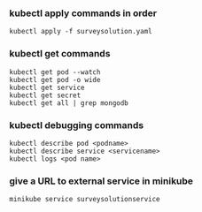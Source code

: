 ### kubectl apply commands in order

    kubectl apply -f surveysolution.yaml

### kubectl get commands
     
    kubectl get pod --watch
    kubectl get pod -o wide
    kubectl get service
    kubectl get secret
    kubectl get all | grep mongodb

### kubectl debugging commands

    kubectl describe pod <podname>
    kubectl describe service <servicename>
    kubectl logs <pod name>

### give a URL to external service in minikube

    minikube service surveysolutionservice